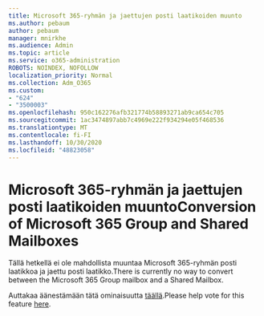 ```yaml
---
title: Microsoft 365-ryhmän ja jaettujen posti laatikoiden muunto
ms.author: pebaum
author: pebaum
manager: mnirkhe
ms.audience: Admin
ms.topic: article
ms.service: o365-administration
ROBOTS: NOINDEX, NOFOLLOW
localization_priority: Normal
ms.collection: Adm_O365
ms.custom:
- "624"
- "3500003"
ms.openlocfilehash: 950c162276afb321774b58893271ab9ca654c705
ms.sourcegitcommit: 1ac3474897abb7c4969e222f934294e05f468536
ms.translationtype: MT
ms.contentlocale: fi-FI
ms.lasthandoff: 10/30/2020
ms.locfileid: "48823058"
---
```

# <a name="conversion-of-microsoft-365-group-and-shared-mailboxes"></a><span data-ttu-id="e6561-102">Microsoft 365-ryhmän ja jaettujen posti laatikoiden muunto</span><span class="sxs-lookup"><span data-stu-id="e6561-102">Conversion of Microsoft 365 Group and Shared Mailboxes</span></span>

<span data-ttu-id="e6561-103">Tällä hetkellä ei ole mahdollista muuntaa Microsoft 365-ryhmän posti laatikkoa ja jaettu posti laatikko.</span><span class="sxs-lookup"><span data-stu-id="e6561-103">There is currently no way to convert between the Microsoft 365 Group mailbox and a Shared Mailbox.</span></span>

<span data-ttu-id="e6561-104">Auttakaa äänestämään tätä ominaisuutta [täällä](https://aka.ms/M365GroupToShared).</span><span class="sxs-lookup"><span data-stu-id="e6561-104">Please help vote for this feature [here](https://aka.ms/M365GroupToShared).</span></span>
